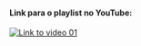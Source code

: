 #### Link para o playlist no YouTube:

[![Link to video 01](https://img.youtube.com/vi/MqIg2InJTKM/default.jpg)](https://youtube.com/playlist?list=PLVRDPs83ZhmfQGjLmOr6-m8VcPxjg_Jv0)
